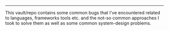 ***
This vault/repo contains some common bugs that I've encountered related to languages, frameworks tools etc. and the not-so common approaches I took to solve them as well as some common system-design problems.

